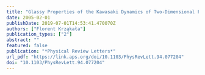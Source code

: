 ```yaml
---
title: "Glassy Properties of the Kawasaki Dynamics of Two-Dimensional Ferromagnets"
date: 2005-02-01
publishDate: 2019-07-01T14:53:41.470070Z
authors: ["Florent Krząkała"]
publication_types: ["2"]
abstract: ""
featured: false
publication: "*Physical Review Letters*"
url_pdf: "https://link.aps.org/doi/10.1103/PhysRevLett.94.077204"
doi: "10.1103/PhysRevLett.94.077204"
---
```


